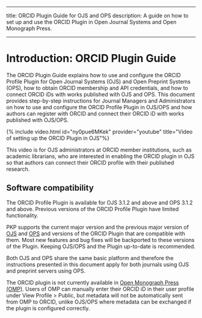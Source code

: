 - - -
title: ORCID Plugin Guide for OJS and OPS description: A guide on how to set up and use the ORCID Plugin in Open Journal Systems and Open Monograph Press.
- - -

# Introduction: ORCID Plugin Guide

The ORCID Plugin Guide explains how to use and configure the ORCID Profile Plugin for Open Journal Systems (OJS) and Open Preprint Systems (OPS), how to obtain ORCID membership and API credentials, and how to connect ORCID iDs with works published with OJS and OPS. This document provides step-by-step instructions for Journal Managers and Administrators on how to use and configure the ORCID Profile Plugin in OJS/OPS and how authors can register with ORCID and connect their ORCID iD with works published with OJS/OPS.

{% include video.html id="ny0pue6MKek" provider="youtube" title="Video of setting up the ORCID Plugin in OJS"%}

This video is for OJS administrators at ORCID member institutions, such as academic librarians, who are interested in enabling the ORCID plugin in OJS so that authors can connect their ORCID profile with their published research.

## Software compatibility

The ORCID Profile Plugin is available for OJS 3.1.2 and above and OPS 3.1.2 and above. Previous versions of the ORCID Profile Plugin have limited functionality.

PKP supports the current major version and the previous major version of [OJS](https://pkp.sfu.ca/software/ojs/getting-started/download/) and [OPS](https://pkp.sfu.ca/software/ops/getting-started/download/) and versions of the ORCID Plugin that are compatible with them. Most new features and bug fixes will be backported to these versions of the Plugin. Keeping OJS/OPS and the Plugin up-to-date is recommended.

Both OJS and OPS share the same basic platform and therefore the instructions presented in this document apply for both journals using OJS and preprint servers using OPS.

The ORCID plugin is not currently available in [Open Monograph Press (OMP)](https://pkp.sfu.ca/omp/). Users of OMP can manually enter their ORCID iD in their user profile under View Profile > Public, but metadata will not be automatically sent from OMP to ORCID, unlike OJS/OPS where metadata can be exchanged if the plugin is configured correctly.
